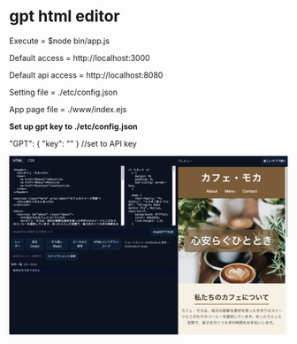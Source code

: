 # gpt html editor

Execute = $node bin/app.js

Default access = http://localhost:3000

Default api access = http://localhost:8080

Setting file = ./etc/config.json

App page file = ./www/index.ejs


**Set up gpt key to ./etc/config.json**

"GPT": { "key": "" }    //set to API key



![代替テキスト](img/example.jpg)

